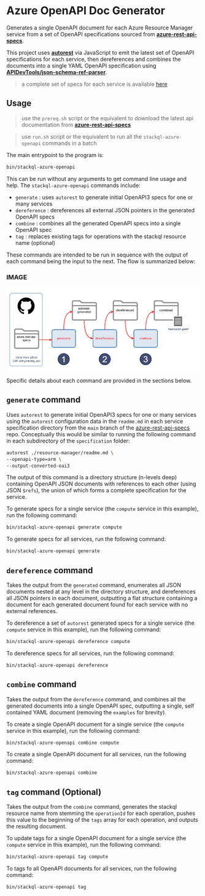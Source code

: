# Azure OpenAPI Doc Generator

Generates a single OpenAPI document for each Azure Resource Manager service from a set of OpenAPI specifications sourced from [__azure-rest-api-specs__](https://github.com/Azure/azure-rest-api-specs).  

This project uses [__autorest__](https://github.com/Azure/autorest) via JavaScript to emit the latest set of OpenAPI specifications for each service,  then dereferences and combines the documents into a single YAML OpenAPI specification using [__APIDevTools/json-schema-ref-parser__](https://github.com/APIDevTools/json-schema-ref-parser). 

> a complete set of specs for each service is available [here](https://github.com/stackql/stackql-azure-openapi/tree/main/openapi/4-tagged)  

## Usage

> use the `prereq.sh` script or the equivalent to download the latest api documentation from [__azure-rest-api-specs__](https://github.com/Azure/azure-rest-api-specs)

> use `run.sh` script or the equivalent to run all the `stackql-azure-openapi` commands in a batch

The main entrypoint to the program is:  

```bash
bin/stackql-azure-openapi
```

This can be run without any arguments to get command line usage and help.  The `stackql-azure-openapi` commands include:

- `generate` : uses `autorest` to generate initial OpenAPI3 specs for one or many services
- `dereference` : dereferences all external JSON pointers in the generated OpenAPI specs
- `combine` : combines all the generated OpenAPI specs into a single OpenAPI spec
- `tag` : replaces existing tags for operations with the stackql resource name (optional)

These commands are intended to be run in sequence with the output of each command being the input to the next.  The flow is summarized below:  

### IMAGE

[![stackql_azure_openapi](images/stackql_azure_openapi.png)](images/stackql_azure_openapi.png)

Specific details about each command are provided in the sections below.  

## `generate` command

Uses `autorest` to generate initial OpenAPI3 specs for one or many services using the `autorest` configuration data in the `readme.md` in each service specification directory from the `main` branch of the [azure-rest-api-specs](https://github.com/Azure/azure-rest-api-specs) repo.  Conceptually this would be similar to running the following command in each subdirectory of the `specification` folder:      

```bash
autorest ./resource-manager/readme.md \
--openapi-type=arm \
--output-converted-oai3
```

The output of this command is a directory structure (n-levels deep) containing OpenAPI JSON documents with references to each other (using JSON `$refs`), the union of which forms a complete specification for the service.  

To generate specs for a single service (the `compute` service in this example), run the following command:

```bash
bin/stackql-azure-openapi generate compute
```

To generate specs for all services, run the following command:

```bash
bin/stackql-azure-openapi generate
```

## `dereference` command

Takes the output from the `generated` command, enumerates all JSON documents nested at any level in the directory structure, and dereferences all JSON pointers in each document, outputting a flat structure containing a document for each generated document found for each service with no external references.  

To dereference a set of `autorest` generated specs for a single service (the `compute` service in this example), run the following command:

```bash
bin/stackql-azure-openapi dereference compute
```

To dereference specs for all services, run the following command:

```bash
bin/stackql-azure-openapi dereference
```

## `combine` command

Takes the output from the `dereference` command, and combines all the generated documents into a single OpenAPI spec, outputting a single, self contained YAML document (removing the `examples` for brevity).  

To create a single OpenAPI document for a single service (the `compute` service in this example), run the following command:

```bash
bin/stackql-azure-openapi combine compute
```

To create a single OpenAPI document for all services, run the following command:

```bash
bin/stackql-azure-openapi combine
```

## `tag` command (Optional)

Takes the output from the `combine` command, generates the stackql resource name from stemming the `operationId` for each operation, pushes this value to the beginning of the `tags` array for each operation, and outputs the resulting document.    

To update tags for a single OpenAPI document for a single service (the `compute` service in this example), run the following command:  

```bash
bin/stackql-azure-openapi tag compute
```

To tags fo all OpenAPI documents for all services, run the following command:

```bash
bin/stackql-azure-openapi tag
```